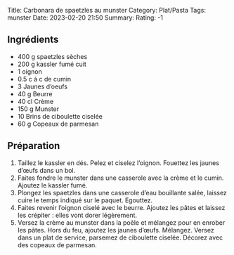 Title: Carbonara de spaetzles au munster
Category: Plat/Pasta
Tags: munster
Date: 2023-02-20 21:50
Summary: 
Rating: -1 

## Ingrédients

- 400 g spaetzles sèches
- 200 g kassler fumé cuit
- 1 oignon
- 0.5 c à c de cumin
- 3 Jaunes d’oeufs
- 40 g Beurre
- 40 cl Crème
- 150 g Munster
- 10 Brins de ciboulette ciselée
- 60 g Copeaux de parmesan

## Préparation

1. Taillez le kassler en dés. Pelez et ciselez l’oignon. Fouettez les jaunes d’œufs dans un bol.
2. Faites fondre le munster dans une casserole avec la crème et le cumin. Ajoutez le kassler fumé.
3. Plongez les spaetzles dans une casserole d’eau bouillante salée, laissez cuire le temps indiqué sur le paquet. Egouttez.
4. Faites revenir l’oignon ciselé avec le beurre. Ajoutez les pâtes et laissez les crépiter : elles vont dorer légèrement.
5. Versez la crème au munster dans la poêle et mélangez pour en enrober les pâtes. Hors du feu, ajoutez les jaunes d’œufs. Mélangez. Versez dans un plat de service, parsemez de ciboulette ciselée. Décorez avec des copeaux de parmesan.
